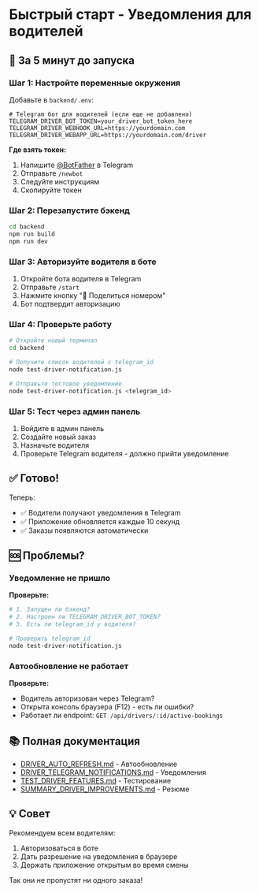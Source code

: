 # Быстрый старт - Уведомления для водителей

## 🚀 За 5 минут до запуска

### Шаг 1: Настройте переменные окружения

Добавьте в `backend/.env`:

```env
# Telegram бот для водителей (если еще не добавлено)
TELEGRAM_DRIVER_BOT_TOKEN=your_driver_bot_token_here
TELEGRAM_DRIVER_WEBHOOK_URL=https://yourdomain.com
TELEGRAM_DRIVER_WEBAPP_URL=https://yourdomain.com/driver
```

**Где взять токен:**

1. Напишите [@BotFather](https://t.me/BotFather) в Telegram
2. Отправьте `/newbot`
3. Следуйте инструкциям
4. Скопируйте токен

### Шаг 2: Перезапустите бэкенд

```bash
cd backend
npm run build
npm run dev
```

### Шаг 3: Авторизуйте водителя в боте

1. Откройте бота водителя в Telegram
2. Отправьте `/start`
3. Нажмите кнопку "📱 Поделиться номером"
4. Бот подтвердит авторизацию

### Шаг 4: Проверьте работу

```bash
# Откройте новый терминал
cd backend

# Получите список водителей с telegram_id
node test-driver-notification.js

# Отправьте тестовое уведомление
node test-driver-notification.js <telegram_id>
```

### Шаг 5: Тест через админ панель

1. Войдите в админ панель
2. Создайте новый заказ
3. Назначьте водителя
4. Проверьте Telegram водителя - должно прийти уведомление

## ✅ Готово!

Теперь:

- ✅ Водители получают уведомления в Telegram
- ✅ Приложение обновляется каждые 10 секунд
- ✅ Заказы появляются автоматически

## 🆘 Проблемы?

### Уведомление не пришло

**Проверьте:**

```bash
# 1. Запущен ли бэкенд?
# 2. Настроен ли TELEGRAM_DRIVER_BOT_TOKEN?
# 3. Есть ли telegram_id у водителя?

# Проверить telegram_id
node test-driver-notification.js
```

### Автообновление не работает

**Проверьте:**

- Водитель авторизован через Telegram?
- Открыта консоль браузера (F12) - есть ли ошибки?
- Работает ли endpoint: `GET /api/drivers/:id/active-bookings`

## 📚 Полная документация

- [DRIVER_AUTO_REFRESH.md](DRIVER_AUTO_REFRESH.md) - Автообновление
- [DRIVER_TELEGRAM_NOTIFICATIONS.md](DRIVER_TELEGRAM_NOTIFICATIONS.md) - Уведомления
- [TEST_DRIVER_FEATURES.md](TEST_DRIVER_FEATURES.md) - Тестирование
- [SUMMARY_DRIVER_IMPROVEMENTS.md](SUMMARY_DRIVER_IMPROVEMENTS.md) - Резюме

## 💡 Совет

Рекомендуем всем водителям:

1. Авторизоваться в боте
2. Дать разрешение на уведомления в браузере
3. Держать приложение открытым во время смены

Так они не пропустят ни одного заказа!
